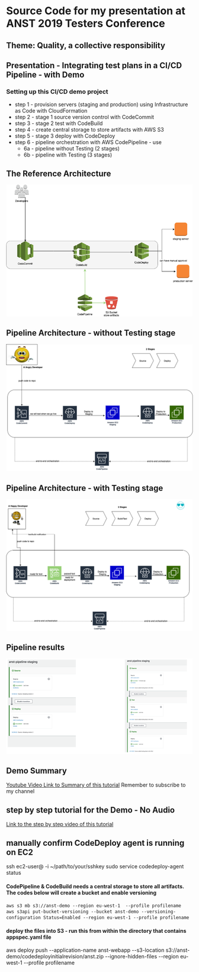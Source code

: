 # Source Code for my presentation at ANST 2019 Testers Conference
## Theme: Quality, a collective responsibility

## Presentation - Integrating test plans in a CI/CD Pipeline - with Demo

### Setting up this CI/CD demo project
* step 1 - provision servers (staging and production) using Infrastructure as Code with CloudFormation
* step 2 - stage 1 source version control with CodeCommit
* step 3 - stage 2 test with CodeBuild
* step 4 - create central storage to store artifacts with AWS S3
* step 5 - stage 3 deploy with CodeDeploy
* step 6 - pipeline orchestration with AWS CodePipeline - use
     * 6a - pipeline without Testing (2 stages)
     * 6b - pipeline with Testing (3 stages)

## The Reference Architecture
![The Reference Architecture](/refarchitecture.png)

## Pipeline Architecture - without Testing stage
![Pipeline Architecture - without Testing stage](/pipeline1.png)

## Pipeline Architecture - with Testing stage
![Pipeline Architecture - with Testing stage](/pipeline2.png)

## Pipeline results
![Pipeline results](/pipelineresults.png)


## Demo Summary
[Youtube Video Link to Summary of this tutorial](https://youtu.be/kKxotUFOwCY) 
Remember to subscribe to my channel

## step by step tutorial for the Demo - No Audio
[Link to the step by step video of this tutorial](https://www.youtube.com/playlist?list=PLyztPX_5xCL75TnVBrayPyGnF_mHSsuDP)


## manually confirm CodeDeploy agent is running on EC2
ssh ec2-user@<pulicIP of instance> -i ~/path/to/your/sshkey
sudo service codedeploy-agent status


#### CodePipeline & CodeBuild needs a central storage to store all artifacts. The codes below will create a bucket and enable versioning

```
aws s3 mb s3://anst-demo --region eu-west-1  --profile profilename
aws s3api put-bucket-versioning --bucket anst-demo --versioning-configuration Status=Enabled --region eu-west-1 --profile profilename

```

#### deploy the files into S3 - run this from within the directory that contains appspec.yaml file

aws deploy push --application-name anst-webapp --s3-location s3://anst-demo/codedeployinitialrevision/anst.zip --ignore-hidden-files --region eu-west-1 --profile profilename


